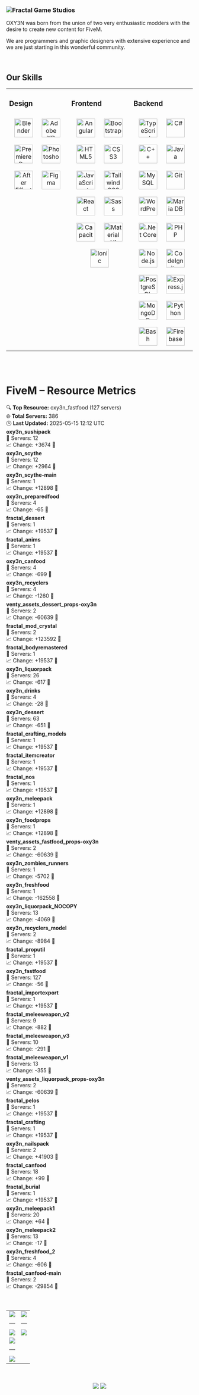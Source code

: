 ### ![Fractal Game Studios](assets/fractalbackgroundblack.png)
OXY3N was born from the union of two very enthusiastic modders with the desire to create new content for FiveM.

We are programmers and graphic designers with extensive experience and we are just starting in this wonderful community.

<br/>

## Our Skills
<table><tr><td valign="top" width="33%">



### Design  
<div align="center">  
<a href="https://www.blender.org/" target="_blank"><img style="margin: 10px" src="https://profilinator.rishav.dev/skills-assets/blender_community_badge_white.svg" alt="Blender" height="50" /></a>  
<a href="https://www.adobe.com/in/products/xd.html" target="_blank"><img style="margin: 10px" src="https://profilinator.rishav.dev/skills-assets/adobexd.png" alt="Adobe XD" height="50" /></a>  
<a href="https://www.adobe.com/in/products/premiere.html" target="_blank"><img style="margin: 10px" src="https://profilinator.rishav.dev/skills-assets/adobepremierepro.png" alt="Premiere Pro" height="50" /></a>  
<a href="https://www.adobe.com/in/products/photoshop.html" target="_blank"><img style="margin: 10px" src="https://profilinator.rishav.dev/skills-assets/photoshop-plain.svg" alt="Photoshop" height="50" /></a>  
<a href="https://www.adobe.com/in/products/aftereffects.html" target="_blank"><img style="margin: 10px" src="https://profilinator.rishav.dev/skills-assets/aftereffects.png" alt="After Effects" height="50" /></a>  
<a href="https://www.figma.com/" target="_blank"><img style="margin: 10px" src="https://profilinator.rishav.dev/skills-assets/figma-icon.svg" alt="Figma" height="50" /></a>  
</div>

</td><td valign="top" width="33%">



### Frontend  
<div align="center">  
<a href="https://angular.io/" target="_blank"><img style="margin: 10px" src="https://profilinator.rishav.dev/skills-assets/angularjs-original.svg" alt="Angular" height="50" /></a>  
<a href="https://getbootstrap.com/docs/3.4/javascript/" target="_blank"><img style="margin: 10px" src="https://profilinator.rishav.dev/skills-assets/bootstrap-plain.svg" alt="Bootstrap" height="50" /></a>  
<a href="https://en.wikipedia.org/wiki/HTML5" target="_blank"><img style="margin: 10px" src="https://profilinator.rishav.dev/skills-assets/html5-original-wordmark.svg" alt="HTML5" height="50" /></a>  
<a href="https://www.w3schools.com/css/" target="_blank"><img style="margin: 10px" src="https://profilinator.rishav.dev/skills-assets/css3-original-wordmark.svg" alt="CSS3" height="50" /></a>  
<a href="https://www.javascript.com/" target="_blank"><img style="margin: 10px" src="https://profilinator.rishav.dev/skills-assets/javascript-original.svg" alt="JavaScript" height="50" /></a>  
<a href="https://www.tailwindcss.com/" target="_blank"><img style="margin: 10px" src="https://profilinator.rishav.dev/skills-assets/tailwindcss.svg" alt="Tailwind CSS" height="50" /></a>  
<a href="https://reactjs.org/" target="_blank"><img style="margin: 10px" src="https://profilinator.rishav.dev/skills-assets/react-original-wordmark.svg" alt="React" height="50" /></a>  
<a href="https://sass-lang.com/" target="_blank"><img style="margin: 10px" src="https://profilinator.rishav.dev/skills-assets/sass-original.svg" alt="Sass" height="50" /></a>  
<a href="https://www.capacitorjs.com/" target="_blank"><img style="margin: 10px" src="https://profilinator.rishav.dev/skills-assets/capacitor.svg" alt="Capacitor" height="50" /></a>  
<a href="https://mui.com/" target="_blank"><img style="margin: 10px" src="https://profilinator.rishav.dev/skills-assets/mui.png" alt="Material UI" height="50" /></a>  
<a href="https://www.ionicframework.com/" target="_blank"><img style="margin: 10px" src="https://profilinator.rishav.dev/skills-assets/ionic.svg" alt="Ionic" height="50" /></a>  
</div>

</td><td valign="top" width="33%">



### Backend  
<div align="center">  
<a href="https://www.typescriptlang.org/" target="_blank"><img style="margin: 10px" src="https://profilinator.rishav.dev/skills-assets/typescript-original.svg" alt="TypeScript" height="50" /></a>  
<a href="https://docs.microsoft.com/en-us/dotnet/csharp/" target="_blank"><img style="margin: 10px" src="https://profilinator.rishav.dev/skills-assets/csharp-original.svg" alt="C#" height="50" /></a>  
<a href="https://www.cplusplus.com/" target="_blank"><img style="margin: 10px" src="https://profilinator.rishav.dev/skills-assets/cplusplus-original.svg" alt="C++" height="50" /></a>  
<a href="https://www.java.com/" target="_blank"><img style="margin: 10px" src="https://profilinator.rishav.dev/skills-assets/java-original-wordmark.svg" alt="Java" height="50" /></a>  
<a href="https://www.mysql.com/" target="_blank"><img style="margin: 10px" src="https://profilinator.rishav.dev/skills-assets/mysql-original-wordmark.svg" alt="MySQL" height="50" /></a>  
<a href="https://github.com/" target="_blank"><img style="margin: 10px" src="https://profilinator.rishav.dev/skills-assets/git-scm-icon.svg" alt="Git" height="50" /></a>  
<a href="https://wordpress.com/" target="_blank"><img style="margin: 10px" src="https://profilinator.rishav.dev/skills-assets/wordpress.png" alt="WordPress" height="50" /></a>  
<a href="https://mariadb.org/" target="_blank"><img style="margin: 10px" src="https://profilinator.rishav.dev/skills-assets/mariadb.png" alt="Maria DB" height="50" /></a>  
<a href="https://dotnet.microsoft.com/download" target="_blank"><img style="margin: 10px" src="https://profilinator.rishav.dev/skills-assets/dotnetcore.png" alt=".Net Core" height="50" /></a>  
<a href="https://www.php.net/" target="_blank"><img style="margin: 10px" src="https://profilinator.rishav.dev/skills-assets/php-original.svg" alt="PHP" height="50" /></a>  
<a href="https://nodejs.org/" target="_blank"><img style="margin: 10px" src="https://profilinator.rishav.dev/skills-assets/nodejs-original-wordmark.svg" alt="Node.js" height="50" /></a>  
<a href="https://codeigniter.com/" target="_blank"><img style="margin: 10px" src="https://profilinator.rishav.dev/skills-assets/codeigniter.svg" alt="CodeIgniter" height="50" /></a>  
<a href="https://www.postgresql.org/" target="_blank"><img style="margin: 10px" src="https://profilinator.rishav.dev/skills-assets/postgresql-original-wordmark.svg" alt="PostgreSQL" height="50" /></a>  
<a href="https://expressjs.com/" target="_blank"><img style="margin: 10px" src="https://profilinator.rishav.dev/skills-assets/express-original-wordmark.svg" alt="Express.js" height="50" /></a>  
<a href="https://www.mongodb.com/" target="_blank"><img style="margin: 10px" src="https://profilinator.rishav.dev/skills-assets/mongodb-original-wordmark.svg" alt="MongoDB" height="50" /></a>  
<a href="https://www.python.org/" target="_blank"><img style="margin: 10px" src="https://profilinator.rishav.dev/skills-assets/python-original.svg" alt="Python" height="50" /></a>  
<a href="https://www.gnu.org/software/bash/" target="_blank"><img style="margin: 10px" src="https://profilinator.rishav.dev/skills-assets/gnu_bash-icon.svg" alt="Bash" height="50" /></a>  
<a href="https://firebase.google.com/" target="_blank"><img style="margin: 10px" src="https://profilinator.rishav.dev/skills-assets/firebase.png" alt="Firebase" height="50" /></a>  
</div>

</td></tr></table>  

<br/>  
<br/>

# FiveM – Resource Metrics

<!-- METRICS START -->
<!-- METRICS START -->
<div class="metrics-summary">
  🔍 <strong>Top Resource:</strong> oxy3n_fastfood (127 servers)<br>
  🌐 <strong>Total Servers:</strong> 386<br>
  🕒 <strong>Last Updated:</strong> 2025-05-15 12:12 UTC
</div>

<div class="metrics-widgets">
  <div class="metrics-widget">
    <strong>oxy3n_sushipack</strong><br>
    🔧 Servers: 12<br>
    📈 Change: +3674 🔼<br>
  </div>
  <div class="metrics-widget">
    <strong>oxy3n_scythe</strong><br>
    🔧 Servers: 12<br>
    📈 Change: +2964 🔼<br>
  </div>
  <div class="metrics-widget">
    <strong>oxy3n_scythe-main</strong><br>
    🔧 Servers: 1<br>
    📈 Change: +12898 🔼<br>
  </div>
  <div class="metrics-widget">
    <strong>oxy3n_preparedfood</strong><br>
    🔧 Servers: 4<br>
    📈 Change: -65 🔽<br>
  </div>
  <div class="metrics-widget">
    <strong>fractal_dessert</strong><br>
    🔧 Servers: 1<br>
    📈 Change: +19537 🔼<br>
  </div>
  <div class="metrics-widget">
    <strong>fractal_anims</strong><br>
    🔧 Servers: 1<br>
    📈 Change: +19537 🔼<br>
  </div>
  <div class="metrics-widget">
    <strong>oxy3n_canfood</strong><br>
    🔧 Servers: 4<br>
    📈 Change: -699 🔽<br>
  </div>
  <div class="metrics-widget">
    <strong>oxy3n_recyclers</strong><br>
    🔧 Servers: 4<br>
    📈 Change: -1260 🔽<br>
  </div>
  <div class="metrics-widget">
    <strong>venty_assets_dessert_props-oxy3n</strong><br>
    🔧 Servers: 2<br>
    📈 Change: -60639 🔽<br>
  </div>
  <div class="metrics-widget">
    <strong>fractal_mod_crystal</strong><br>
    🔧 Servers: 2<br>
    📈 Change: +123592 🔼<br>
  </div>
  <div class="metrics-widget">
    <strong>fractal_bodyremastered</strong><br>
    🔧 Servers: 1<br>
    📈 Change: +19537 🔼<br>
  </div>
  <div class="metrics-widget">
    <strong>oxy3n_liquorpack</strong><br>
    🔧 Servers: 26<br>
    📈 Change: -617 🔽<br>
  </div>
  <div class="metrics-widget">
    <strong>oxy3n_drinks</strong><br>
    🔧 Servers: 4<br>
    📈 Change: -28 🔽<br>
  </div>
  <div class="metrics-widget">
    <strong>oxy3n_dessert</strong><br>
    🔧 Servers: 63<br>
    📈 Change: -651 🔽<br>
  </div>
  <div class="metrics-widget">
    <strong>fractal_crafting_models</strong><br>
    🔧 Servers: 1<br>
    📈 Change: +19537 🔼<br>
  </div>
  <div class="metrics-widget">
    <strong>fractal_itemcreator</strong><br>
    🔧 Servers: 1<br>
    📈 Change: +19537 🔼<br>
  </div>
  <div class="metrics-widget">
    <strong>fractal_nos</strong><br>
    🔧 Servers: 1<br>
    📈 Change: +19537 🔼<br>
  </div>
  <div class="metrics-widget">
    <strong>oxy3n_meleepack</strong><br>
    🔧 Servers: 1<br>
    📈 Change: +12898 🔼<br>
  </div>
  <div class="metrics-widget">
    <strong>oxy3n_foodprops</strong><br>
    🔧 Servers: 1<br>
    📈 Change: +12898 🔼<br>
  </div>
  <div class="metrics-widget">
    <strong>venty_assets_fastfood_props-oxy3n</strong><br>
    🔧 Servers: 2<br>
    📈 Change: -60639 🔽<br>
  </div>
  <div class="metrics-widget">
    <strong>oxy3n_zombies_runners</strong><br>
    🔧 Servers: 1<br>
    📈 Change: -5702 🔽<br>
  </div>
  <div class="metrics-widget">
    <strong>oxy3n_freshfood</strong><br>
    🔧 Servers: 1<br>
    📈 Change: -162558 🔽<br>
  </div>
  <div class="metrics-widget">
    <strong>oxy3n_liquorpack_NOCOPY</strong><br>
    🔧 Servers: 13<br>
    📈 Change: -4069 🔽<br>
  </div>
  <div class="metrics-widget">
    <strong>oxy3n_recyclers_model</strong><br>
    🔧 Servers: 2<br>
    📈 Change: -8984 🔽<br>
  </div>
  <div class="metrics-widget">
    <strong>fractal_proputil</strong><br>
    🔧 Servers: 1<br>
    📈 Change: +19537 🔼<br>
  </div>
  <div class="metrics-widget">
    <strong>oxy3n_fastfood</strong><br>
    🔧 Servers: 127<br>
    📈 Change: -56 🔽<br>
  </div>
  <div class="metrics-widget">
    <strong>fractal_importexport</strong><br>
    🔧 Servers: 1<br>
    📈 Change: +19537 🔼<br>
  </div>
  <div class="metrics-widget">
    <strong>fractal_meleeweapon_v2</strong><br>
    🔧 Servers: 9<br>
    📈 Change: -882 🔽<br>
  </div>
  <div class="metrics-widget">
    <strong>fractal_meleeweapon_v3</strong><br>
    🔧 Servers: 10<br>
    📈 Change: -291 🔽<br>
  </div>
  <div class="metrics-widget">
    <strong>fractal_meleeweapon_v1</strong><br>
    🔧 Servers: 13<br>
    📈 Change: -355 🔽<br>
  </div>
  <div class="metrics-widget">
    <strong>venty_assets_liquorpack_props-oxy3n</strong><br>
    🔧 Servers: 2<br>
    📈 Change: -60639 🔽<br>
  </div>
  <div class="metrics-widget">
    <strong>fractal_pelos</strong><br>
    🔧 Servers: 1<br>
    📈 Change: +19537 🔼<br>
  </div>
  <div class="metrics-widget">
    <strong>fractal_crafting</strong><br>
    🔧 Servers: 1<br>
    📈 Change: +19537 🔼<br>
  </div>
  <div class="metrics-widget">
    <strong>oxy3n_nailspack</strong><br>
    🔧 Servers: 2<br>
    📈 Change: +41903 🔼<br>
  </div>
  <div class="metrics-widget">
    <strong>fractal_canfood</strong><br>
    🔧 Servers: 18<br>
    📈 Change: +99 🔼<br>
  </div>
  <div class="metrics-widget">
    <strong>fractal_burial</strong><br>
    🔧 Servers: 1<br>
    📈 Change: +19537 🔼<br>
  </div>
  <div class="metrics-widget">
    <strong>oxy3n_meleepack1</strong><br>
    🔧 Servers: 20<br>
    📈 Change: +64 🔼<br>
  </div>
  <div class="metrics-widget">
    <strong>oxy3n_meleepack2</strong><br>
    🔧 Servers: 13<br>
    📈 Change: -17 🔽<br>
  </div>
  <div class="metrics-widget">
    <strong>oxy3n_freshfood_2</strong><br>
    🔧 Servers: 4<br>
    📈 Change: -606 🔽<br>
  </div>
  <div class="metrics-widget">
    <strong>fractal_canfood-main</strong><br>
    🔧 Servers: 2<br>
    📈 Change: -29854 🔽<br>
  </div>
</div>
<!-- METRICS END -->
<!-- METRICS END -->

<br/>  
<br/>

<table>
    <tr>
        <td align="center">
            <img src="https://github-readme-stats.vercel.app/api?username=IOxee&show_icons=true&theme=dracula&hide=prs,issues" align="center" />
            <hr>
            <img src="https://github-readme-stats.vercel.app/api/top-langs/?username=IOxee&layout=donut&theme=dracula" align="center" />
        </td>
        <td align="center">
            <img src="https://github-readme-stats.vercel.app/api?username=3ntr0pia&show_icons=true&theme=dracula&hide=prs,issues" align="center" />
            <hr>
            <img src="https://github-readme-stats.vercel.app/api/top-langs/?username=3ntr0pia&layout=donut&theme=dracula" align="center" />
        </td>
    </tr>
    <tr>
        <td align="center">
            <img src="https://github-readme-stats.vercel.app/api?username=synchrer&show_icons=true&theme=dracula&hide=prs,issues" align="center" />
            <hr>
            <img src="https://github-readme-stats.vercel.app/api/top-langs/?username=synchrer&layout=donut&theme=dracula" align="center" />
        </td>
    </tr>
</table>
<br/>
<br/>

<div align="center">
    <a href="https://paypal.me/ioxestudio" target="_blank" style="display: inline-block;">
        <img src="https://img.shields.io/badge/Donate-PayPal-blue.svg?style=flat-square&logo=paypal" align="center"/>
    </a>
    <a href="https://www.buymeacoffee.com/oxy3nstudio" target="_blank" style="display: inline-block;">
        <img src="https://img.shields.io/badge/Donate-Buy%20Me%20A%20Coffee-orange.svg?style=flat-square&logo=buymeacoffee" align="center"/>
    </a>
</div>

